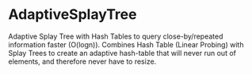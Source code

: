 # AdaptiveSplayTree
Adaptive Splay Tree with Hash Tables to query close-by/repeated information faster (O(logn)). Combines Hash Table (Linear Probing) with Splay Trees to create an adaptive hash-table that will never run out of elements, and therefore never have to resize.
